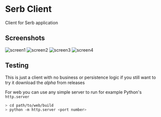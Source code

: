 # Serb Client
Client for Serb application
## Screenshots
![screen1](Screenshot_2020-04-22-23-54-42.png)
![screen2](Screenshot_2020-04-22-23-54-46.png)
![screen3](Screenshot_2020-04-22-23-55-09.png)
![screen4](Screenshot_2020-04-22-23-57-36.png)

## Testing
This is just a client with no business or persistence logic if you still want to try it download the *alpha* from releases

For web you can use any simple server to run for example Python's `http.server`

```bash
> cd path/to/web/build
> python -m http.server <port number>
```
